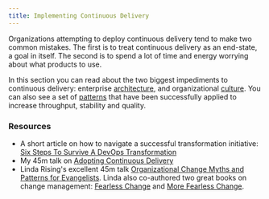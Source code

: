 ```yaml
---
title: Implementing Continuous Delivery
---
```


Organizations attempting to deploy continuous delivery tend to make
two common mistakes. The first is to treat continuous delivery as an
end-state, a goal in itself. The second is to spend a lot of time and
energy worrying about what products to use.

In this section you can read about the two biggest impediments to
continuous delivery:
enterprise [architecture](/implementing/architecture/), and
organizational [culture](/implementing/culture/). You can also see a set
of [patterns](/implementing/patterns/) that have been successfully
applied to increase throughput, stability and quality.

### Resources ###

* A short article on how to navigate a successful
  transformation initiative: [Six Steps To Survive A DevOps Transformation](http://www.informationweek.com/strategic-cio/enterprise-agility/6-steps-to-survive-a-devops-transformation/a/d-id/1319704)
* My 45m talk on
[Adopting Continuous Delivery](https://www.youtube.com/watch?v=ZLBhVEo1OG4)
* Linda Rising's excellent 45m talk
  [Organizational Change Myths and Patterns for Evangelists](https://www.youtube.com/watch?v=PJWKvkfbPo0). Linda
  also co-authored two great books on change management:
  [Fearless Change](http://www.amazon.com/dp/0201741571?tag=contindelive-20)
  and [More Fearless Change](http://www.amazon.com/dp/0133966445?tag=contindelive-20).
